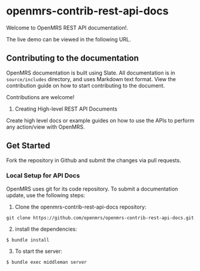 # openmrs-contrib-rest-api-docs

Welcome to OpenMRS REST API documentation!.

The live demo can be viewed in the following URL.

## Contributing to the documentation

OpenMRS documentation is built using Slate. All documentation is in `source/includes` directory, and uses Markdown text format. 
View the contribution guide on how to start contributing to the document.

Contributions are welcome!

1. Creating High-level REST API Documents

Create high level docs or example guides on how to use the APIs to perform any action/view with OpenMRS. 

## Get Started 

Fork the repository in Github and submit the changes via pull requests.

### Local Setup for API Docs

OpenMRS uses git for its code repository. To submit a documentation update, use the following steps:

1. Clone the openmrs-contrib-rest-api-docs repository: 
```
git clone https://github.com/openmrs/openmrs-contrib-rest-api-docs.git
```
2. install the dependencies: 
```
$ bundle install
```
3. To start the server: 
```
$ bundle exec middleman server
```
